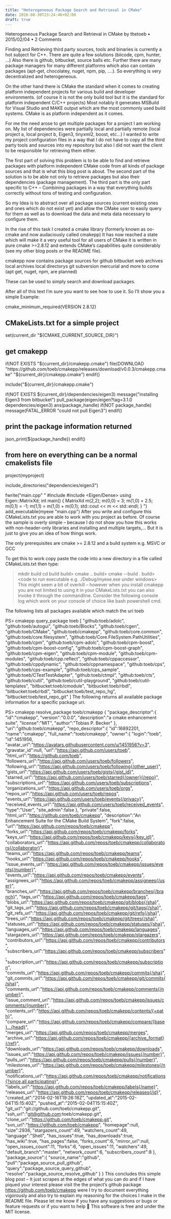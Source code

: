 ```yaml
---
title: "Heterogeneous Package Search and Retrieval in CMake"
date: 2016-08-30T23:24:46+02:00
draft: true
---
```


Heterogeneous Package Search and Retrieval in CMake
by thetoeb • 2015/02/04 • 2 Comments

Finding and Retrieving third party sources, tools and binaries is currently a hot subject for C++. There are quite a few solutions (biicode, cpm, hunter, …) Also there is github, bitbucket, source balls etc. Further there are many package managers for many different platforms which also can contain packages (apt-get, chocolatey, nuget, npm, pip, ….). So everything is very decentralized and heterogeneous.

On the other hand there is CMake the standard when it comes to creating platform independent projects for various build and developer environments. (of course it is not the only build tool but it is the standard for platform independent C/C++ projects) Most notably it generates MSBuild for Visual Studio and MAKE output which are the most commonly used build systems. CMake is as platform independent as it comes.

For me the need arose to get multiple packages for a project I am working on. My list of dependencies were partially local and partially remote (local project a, local project b, Eigen3, tinyxml2, boost, etc…) I wanted to write my project configuration files in a way that I do not have to copy all the third party tools and sources into my repository but also I did not want the client to be responsible for retrieving them either.

The first part of solving this problem is to be able to find and retrieve packages with platform independent CMake code from all kinds of package sources and that is what this blog post is about. The second part of the solution is to be able not only to retrieve packages but also their dependencies (package management). The third part is the only part specific to C++ – Combining packages in a way that everything builds correctly without tons of testing and configuration.

So my Idea is to abstract over all package sources (current existing ones and ones which do not exist yet) and allow the CMake user to easily query for them as well as to download the data and meta data necessary to configure them.

In the rise of this task I created a cmake library (formerly known as oo-cmake and now audaciously called cmakepp) It has now reached a state which will make it a very useful tool for all users of CMake it is written in pure cmake >=2.8.12 and extends CMake’s capabilities quite considerably (see my other blog posts or the README file).

cmakepp now contains package sources for github bitbucket web archives local archives local directorys git subversion mercurial and more to come (apt get, nuget, npm, are planned)

These can be used to simply search and download packages.

After all of this text I’m sure you want to see how to use it. So I’ll show you a simple Example:

cmake_minimum_required(VERSION 2.8.12)
## CMakeLists.txt for a simple project 
set(current_dir "${CMAKE_CURRENT_SOURCE_DIR}")
## get cmakepp
if(NOT EXISTS "${current_dir}/cmakepp.cmake")
  file(DOWNLOAD "https://github.com/toeb/cmakepp/releases/download/v0.0.3/cmakepp.cmake" "${current_dir}/cmakepp.cmake")
endif()

include("${current_dir}/cmakepp.cmake")

if(NOT EXISTS ${current_dir}/dependencies/eigen3)
 message("installing Eigen3 from bitbucket")
 pull_package(eigen/eigen?tag=3.1.0 dependencies/eigen3)
 ans(package_handle)
 if(NOT package_handle)
  message(FATAL_ERROR "could not pull Eigen3")
 endif()
 ## print the package information returned
 json_print(${package_handle})
endif()

## from here on everything can be a normal cmakelists file
project(myproject)

include_directories("dependencies/eigen3")

fwrite("main.cpp" "
#include <iostream>
#include <Eigen/Dense>
using Eigen::MatrixXd;
int main()
{
  MatrixXd m(2,2);
  m(0,0) = 3;
  m(1,0) = 2.5;
  m(0,1) = -1;
  m(1,1) = m(1,0) + m(0,1);
  std::cout << m << std::endl;
}
")
add_executable(myexe "main.cpp")
After you write and configure this CMakeLists.txt you are able to work with you project as before. Of course the sample is overly simple – because I do not show you how this works with non-header-only libraries and installing and multiple targets,… But it is just to give you an idea of how things work.

The only prerequisites are cmake >= 2.8.12 and a build system e.g. MSVC or GCC

To get this to work copy paste the code into a new directory in a file called CMakeLists.txt then type:

> mkdir build
> cd build
build> cmake ..
build> cmake --build .
build> <code to run executable e.g. ./Debug/myexe.exe under windows>
This might seem a bit of overkill – however when you install cmakepp you are not limited to using it in your CMakeLists.txt you can also invoke it through the commandline. Consider the following console log which work on your console of choice like bash powershell cmd.

The following lists all packages available which match the uri toeb

PS> cmakepp query_package toeb
[
 "github:toeb/adolc",
 "github:toeb/autogui",
 "github:toeb/Blocks",
 "github:toeb/cgen",
 "github:toeb/CMake",
 "github:toeb/cmakepp",
 "github:toeb/core.common",
 "github:toeb/core.filesystem",
 "github:toeb/Core.FileSystem.PathUtilities",
 "github:toeb/cpm",
 "github:toeb/cpm-adolc",
 "github:toeb/cpm-boost",
 "github:toeb/cpm-boost-config",
 "github:toeb/cpm-boost-graph",
 "github:toeb/cpm-eigen",
 "github:toeb/cpm-module",
 "github:toeb/cpm-modules",
 "github:toeb/cpp.reflect",
 "github:toeb/cppaccessor",
 "github:toeb/cppdynamic",
 "github:toeb/cppnamespace",
 "github:toeb/cps",
 "github:toeb/cps-example",
 "github:toeb/cps_sample",
 "github:toeb/CTestTestAdapter",
 "github:toeb/ctmpl",
 "github:toeb/cts",
 "github:toeb/cutil",
 "github:toeb/cutil-playground",
 "github:toeb/cutil-templates",
 "bitbucket:toeb/cmodule",
 "bitbucket:toeb/rbdl",
 "bitbucket:toeb/rbdl",
 "bitbucket:toeb/test_repo_hg",
 "bitbucket:toeb/test_repo_git"
]
The following returns all available package information for a specific package uri.

PS> cmakepp resolve_package toeb/cmakepp
{
 "package_descriptor":{
  "id":"cmakepp",
  "version":"0.0.0",
  "description":"a cmake enhancement suite",
  "license":"MIT",
  "author":"Tobias P. Becker"
 },
 "uri":"github:toeb/cmakepp",
 "repo_descriptor":{
  "id":16892201,
  "name":"cmakepp",
  "full_name":"toeb/cmakepp",
  "owner":{
   "login":"toeb",
   "id":1451956,
   "avatar_url":"https://avatars.githubusercontent.com/u/1451956?v=3",
   "gravatar_id":null,
   "url":"https://api.github.com/users/toeb",
   "html_url":"https://github.com/toeb",
   "followers_url":"https://api.github.com/users/toeb/followers",
   "following_url":"https://api.github.com/users/toeb/following{/other_user}",
   "gists_url":"https://api.github.com/users/toeb/gists{/gist_id}",
   "starred_url":"https://api.github.com/users/toeb/starred{/owner}{/repo}",
   "subscriptions_url":"https://api.github.com/users/toeb/subscriptions",
   "organizations_url":"https://api.github.com/users/toeb/orgs",
   "repos_url":"https://api.github.com/users/toeb/repos",
   "events_url":"https://api.github.com/users/toeb/events{/privacy}",
   "received_events_url":"https://api.github.com/users/toeb/received_events",
   "type":"User",
   "site_admin":false
  },
  "private":false,
  "html_url":"https://github.com/toeb/cmakepp",
  "description":"An Enhancement Suite for the CMake Build System",
  "fork":false,
  "url":"https://api.github.com/repos/toeb/cmakepp",
  "forks_url":"https://api.github.com/repos/toeb/cmakepp/forks",
  "keys_url":"https://api.github.com/repos/toeb/cmakepp/keys{/key_id}",
  "collaborators_url":"https://api.github.com/repos/toeb/cmakepp/collaborators{/collaborator}",
  "teams_url":"https://api.github.com/repos/toeb/cmakepp/teams",
  "hooks_url":"https://api.github.com/repos/toeb/cmakepp/hooks",
  "issue_events_url":"https://api.github.com/repos/toeb/cmakepp/issues/events{/number}",
  "events_url":"https://api.github.com/repos/toeb/cmakepp/events",
  "assignees_url":"https://api.github.com/repos/toeb/cmakepp/assignees{/user}",
  "branches_url":"https://api.github.com/repos/toeb/cmakepp/branches{/branch}",
  "tags_url":"https://api.github.com/repos/toeb/cmakepp/tags",
  "blobs_url":"https://api.github.com/repos/toeb/cmakepp/git/blobs{/sha}",
  "git_tags_url":"https://api.github.com/repos/toeb/cmakepp/git/tags{/sha}",
  "git_refs_url":"https://api.github.com/repos/toeb/cmakepp/git/refs{/sha}",
  "trees_url":"https://api.github.com/repos/toeb/cmakepp/git/trees{/sha}",
  "statuses_url":"https://api.github.com/repos/toeb/cmakepp/statuses/{sha}",
  "languages_url":"https://api.github.com/repos/toeb/cmakepp/languages",
  "stargazers_url":"https://api.github.com/repos/toeb/cmakepp/stargazers",
  "contributors_url":"https://api.github.com/repos/toeb/cmakepp/contributors",
  "subscribers_url":"https://api.github.com/repos/toeb/cmakepp/subscribers",
  "subscription_url":"https://api.github.com/repos/toeb/cmakepp/subscription",
  "commits_url":"https://api.github.com/repos/toeb/cmakepp/commits{/sha}",
  "git_commits_url":"https://api.github.com/repos/toeb/cmakepp/git/commits{/sha}",
  "comments_url":"https://api.github.com/repos/toeb/cmakepp/comments{/number}",
  "issue_comment_url":"https://api.github.com/repos/toeb/cmakepp/issues/comments/{number}",
  "contents_url":"https://api.github.com/repos/toeb/cmakepp/contents/{+path}",
  "compare_url":"https://api.github.com/repos/toeb/cmakepp/compare/{base}...{head}",
  "merges_url":"https://api.github.com/repos/toeb/cmakepp/merges",
  "archive_url":"https://api.github.com/repos/toeb/cmakepp/{archive_format}{/ref}",
  "downloads_url":"https://api.github.com/repos/toeb/cmakepp/downloads",
  "issues_url":"https://api.github.com/repos/toeb/cmakepp/issues{/number}",
  "pulls_url":"https://api.github.com/repos/toeb/cmakepp/pulls{/number}",
  "milestones_url":"https://api.github.com/repos/toeb/cmakepp/milestones{/number}",
  "notifications_url":"https://api.github.com/repos/toeb/cmakepp/notifications{?since,all,participating}",
  "labels_url":"https://api.github.com/repos/toeb/cmakepp/labels{/name}",
  "releases_url":"https://api.github.com/repos/toeb/cmakepp/releases{/id}",
  "created_at":"2014-02-16T19:26:18Z",
  "updated_at":"2015-02-04T15:15:40Z",
  "pushed_at":"2015-02-04T15:15:40Z",
  "git_url":"git://github.com/toeb/cmakepp.git",
  "ssh_url":"git@github.com:toeb/cmakepp.git",
  "clone_url":"https://github.com/toeb/cmakepp.git",
  "svn_url":"https://github.com/toeb/cmakepp",
  "homepage":null,
  "size":2936,
  "stargazers_count":49,
  "watchers_count":49,
  "language":"Shell",
  "has_issues":true,
  "has_downloads":true,
  "has_wiki":true,
  "has_pages":false,
  "forks_count":6,
  "mirror_url":null,
  "open_issues_count":11,
  "forks":6,
  "open_issues":11,
  "watchers":49,
  "default_branch":"master",
  "network_count":6,
  "subscribers_count":8
 },
 "package_source":{
  "source_name":"github",
  "pull":"package_source_pull_github",
  "query":"package_source_query_github",
  "resolve":"package_source_resolve_github"
 }
}
This concludes this simple blog post – It just scrapes at the edges of what you can do and if I have piqued your interest please visit the the project’s github package https://github.com/toeb/cmakepp were I try to document everything vigorously and also try to explain my reasoning for the choices I make in the README file. Please let me know if you have any suggestions or bugs or feature requests or if you want to help 🙂 This software is free and under the MIT license.